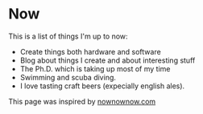 # Now

This is a list of things I'm up to now:

* Create things both hardware and software
* Blog about things I create and about interesting stuff
* The Ph.D. which is taking up most of my time
* Swimming and scuba diving.
* I love tasting craft beers (expecially english ales).

This page was inspired by [nownownow.com](http://nownownow.com)
